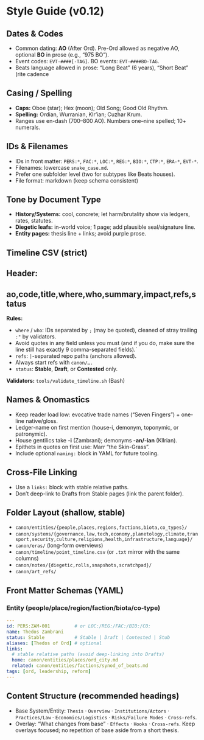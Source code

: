 # Style Guide (v0.12)

## Dates & Codes
- Common dating: **AO** (After Ord). Pre-Ord allowed as negative AO, optional **BO** in prose (e.g., “975 BO”).
- Event codes: `EVT-####[-TAG]`. BO events: `EVT-####BO-TAG`.  
- Beats language allowed in prose: “Long Beat” (6 years), “Short Beat” (rite cadence

## Casing / Spelling
- **Caps:** Oboe (star); Hex (moon); Old Song; Good Old Rhythm.
- **Spelling:** Ordian, Wurranian, Klr’ian; Cuzhar Krum.
- Ranges use en-dash (700–800 AO). Numbers one–nine spelled; 10+ numerals.

## IDs & Filenames
- IDs in front matter: `PERS:*`, `FAC:*`, `LOC:*`, `REG:*`, `BIO:*`, `CTP:*`, `ERA-*`, `EVT-*`.
- Filenames: lowercase `snake_case.md`.  
- Prefer one subfolder level (two for subtypes like Beats houses).  
- File format: markdown (keep schema consistent)

## Tone by Document Type
- **History/Systems:** cool, concrete; let harm/brutality show via ledgers, rates, statutes.
- **Diegetic leafs:** in-world voice; 1 page; add plausible seal/signature line.
- **Entity pages:** thesis line + links; avoid purple prose.

## Timeline CSV (strict)
**Header:**
---
ao,code,title,where,who,summary,impact,refs,status
---
**Rules:**
- `where` / `who`: IDs separated by `;` (may be quoted), cleaned of stray trailing `:"` by validators.
- Avoid quotes in any field unless you must (and if you do, make sure the line still has exactly 9 comma-separated fields).`
- `refs`: `|`-separated repo paths (anchors allowed).
- Always start refs with `canon/….`
- `status`: **Stable**, **Draft**, or **Contested** only.

**Validators:** `tools/validate_timeline.sh` (Bash)

## Names & Onomastics
- Keep reader load low: evocative trade names (“Seven Fingers”) + one-line native/gloss.
- Ledger-name on first mention (house-i, demonym, toponymic, or patronymic).
- House gentilics take **-i** (Zambrani); demonyms **-an/-ian** (Kllrian).
- Epithets in quotes on first use: Marr “the Skin-Grass”.
- Include optional `naming:` block in YAML for future tooling.

## Cross-File Linking
- Use a `links:` block with stable relative paths.  
- Don’t deep-link to Drafts from Stable pages (link the parent folder).

## Folder Layout (shallow, stable)
- `canon/entities/{people,places,regions,factions,biota,co_types}/`
- `canon/systems/{governance,law,tech,economy,planetology,climate,transport,security,culture,religions,health,infrastructure,language}/`
- `canon/eras/` (long-form overviews)
- `canon/timeline/point_timeline.csv` (or `.txt` mirror with the same columns)
- `canon/notes/{diegetic,rolls,snapshots,scratchpad}/`
- `canon/art_refs/`

## Front Matter Schemas (YAML)
### Entity (people/place/region/faction/biota/co-type)
```yaml
---
id: PERS:ZAM-001         # or LOC:/REG:/FAC:/BIO:/CO:
name: Thedos Zambrani
status: Stable           # Stable | Draft | Contested | Stub
aliases: [Thedos of Ord] # optional
links:
  # stable relative paths (avoid deep-linking into Drafts)
  home: canon/entities/places/ord_city.md
  related: canon/entities/factions/synod_of_beats.md
tags: [ord, leadership, reform]
---
```
## Content Structure (recommended headings)
- Base System/Entity: `Thesis` · `Overview` · `Institutions/Actors` · `Practices/Law` · `Economics/Logistics` · `Risks/Failure Modes` · `Cross-refs`.
- Overlay: “What changes from base” · `Effects` · `Hooks` · `Cross-refs`. Keep overlays focused; no repetition of base aside from a short thesis.